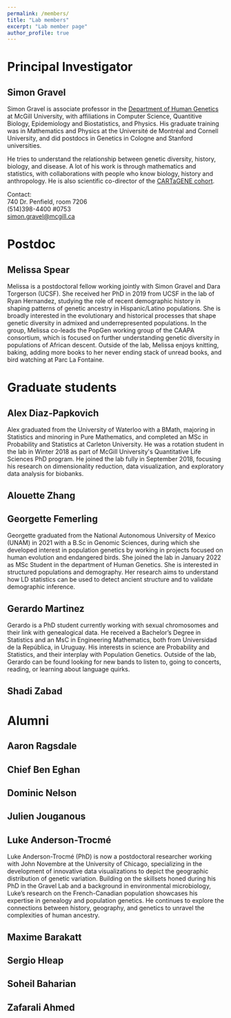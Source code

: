 ```yaml
---
permalink: /members/
title: "Lab members"
excerpt: "Lab member page"
author_profile: true
---
```


# Principal Investigator

## Simon Gravel <a href="https://github.com/sgravel"><i class="fab fa-fw fa-github zoom" aria-hidden="true"></i></a>  <a href="https://ecoevo.social/@SFGravel"><i class="fab fa-fw fa-mastodon zoom" aria-hidden="true"></i></a> <a href="https://twitter.com/SFGravel"><i class="fab fa-fw fa-twitter zoom" aria-hidden="true"></i></a>

Simon Gravel is associate professor in the [Department of Human Genetics](https://www.mcgill.ca/humangenetics/) at McGill University, with affiliations in Computer Science, Quantitive Biology, Epidemiology and Biostatistics, and Physics. His graduate training was in Mathematics and Physics at the Université de Montréal and Cornell University, and did postdocs in Genetics in Cologne and Stanford universities. 

He tries to understand the relationship between genetic diversity, history, biology, and disease. A lot of his work is through mathematics and statistics, with collaborations with people who know biology, history and anthropology. He is also scientific co-director of the [CARTaGENE cohort](https://cartagene.qc.ca/).

Contact:  
740 Dr. Penfield, room 7206  
(514)398-4400 #0753  
simon.gravel@mcgill.ca

# Postdoc

## Melissa Spear


Melissa is a postdoctoral fellow working jointly with Simon Gravel and Dara Torgerson (UCSF). 
She received her PhD in 2019 from UCSF in the lab of Ryan Hernandez, 
studying the role of recent demographic history in shaping patterns of genetic ancestry 
in Hispanic/Latino populations.  She is broadly 
interested in the evolutionary and historical processes that shape genetic diversity in 
admixed and underrepresented populations. In the group, Melissa 
co-leads the PopGen working group of the CAAPA consortium, which is focused on further 
understanding genetic diversity in populations of African 
descent. Outside of the lab, Melissa enjoys knitting, baking, adding more books to her 
never ending stack of unread books, and bird watching at Parc La 
Fontaine.


# Graduate students

## Alex Diaz-Papkovich

Alex graduated from the University of Waterloo with a BMath, majoring in Statistics and minoring in Pure Mathematics, and completed an MSc in Probability and Statistics at Carleton University. He was a rotation student in the lab in Winter 2018 as part of McGill University's Quantitative Life Sciences PhD program. He joined the lab fully in September 2018, focusing his research on dimensionality reduction, data visualization, and exploratory data analysis for biobanks.

## Alouette Zhang

## Georgette Femerling
Georgette graduated from the National Autonomous University of Mexico (UNAM) in 2021 with a B.Sc in Genomic Sciences, during which she developed interest in population genetics by working in projects focused on human evolution and endangered birds. She joined the lab in January 2022 as MSc Student in the department of Human Genetics. She is interested in structured populations and demography. Her research aims to understand how LD statistics can be used to detect ancient structure and to validate demographic inference.

## Gerardo Martinez

Gerardo is a PhD student currently working with sexual chromosomes and their link with genealogical data. He received a Bachelor’s Degree in Statistics and an MsC in Engineering Mathematics, both from Universidad de la República, in Uruguay. His interests in science are Probability and Statistics, and their interplay with Population Genetics. Outside of the lab, Gerardo can be found looking for new bands to listen to, going to concerts, reading, or learning about language quirks.

## Shadi Zabad

# Alumni

## Aaron Ragsdale

## Chief Ben Eghan

## Dominic Nelson

## Julien Jouganous

## Luke Anderson-Trocmé <a href="https://github.com/LukeAndersonTrocme"><i class="fab fa-fw fa-github zoom" aria-hidden="true"></i></a> <a href="https://twitter.com/LukeAnderTroc"><i class="fab fa-fw fa-twitter zoom" aria-hidden="true"></i></a>
Luke Anderson-Trocmé (PhD) is now a postdoctoral researcher working with John Novembre at the 
University of Chicago, specializing in the development of innovative data visualizations to 
depict the geographic distribution of genetic variation. Building on the skillsets honed during 
his PhD in the Gravel Lab and a background in environmental microbiology, Luke’s research on the 
French-Canadian population showcases his expertise in genealogy and population genetics. He 
continues to explore the connections between history, geography, and genetics to unravel the 
complexities of human ancestry.

## Maxime Barakatt 

## Sergio Hleap

## Soheil Baharian

## Zafarali Ahmed
